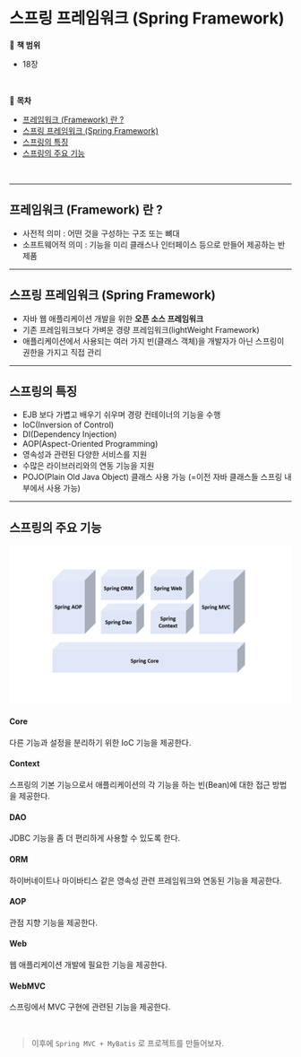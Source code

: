 # 스프링 프레임워크 (Spring Framework)

:milky_way: **책 범위**
- 18장

<br>

:milky_way: **목차**
- [프레임워크 (Framework) 란 ?](#프레임워크-framework-란)
- [스프링 프레임워크 (Spring Framework)](#스프링-프레임워크-spring-framework)
- [스프링의 특징](#스프링의-특징)
- [스프링의 주요 기능](#스프링의-주요-기능)

<br>

---

## 프레임워크 (Framework) 란 ?
- 사전적 의미 : 어떤 것을 구성하는 구조 또는 뼈대
- 소프트웨어적 의미 : 기능을 미리 클래스나 인터페이스 등으로 만들어 제공하는 반제품

---

## 스프링 프레임워크 (Spring Framework)
- 자바 웹 애플리케이션 개발을 위한 **오픈 소스 프레임워크**
- 기존 프레임워크보다 가벼운 경량 프레임워크(lightWeight Framework)
- 애플리케이션에서 사용되는 여러 가지 빈(클래스 객체)을 개발자가 아닌 스프링이 권한을 가지고 직접 관리

---

## 스프링의 특징
- EJB 보다 가볍고 배우기 쉬우며 경량 컨테이너의 기능을 수행
- IoC(Inversion of Control) 
- DI(Dependency Injection)
- AOP(Aspect-Oriented Programming)
- 영속성과 관련된 다양한 서비스를 지원
- 수많은 라이브러리와의 연동 기능을 지원
- POJO(Plain Old Java Object) 클래스 사용 가능 (=이전 자바 클래스들 스프링 내부에서 사용 가능)

---

## 스프링의 주요 기능

![spring framework](./image/spring_framework.png)

#### Core
다른 기능과 설정을 분리하기 위한 IoC 기능을 제공한다.

#### Context 
스프링의 기본 기능으로서 애플리케이션의 각 기능을 하는 빈(Bean)에 대한 접근 방법을 제공한다.

#### DAO 
JDBC 기능을 좀 더 편리하게 사용할 수 있도록 한다.

#### ORM
하이버네이트나 마이바티스 같은 영속성 관련 프레임워크와 연동된 기능을 제공한다.

#### AOP
관점 지향 기능을 제공한다.

#### Web
웹 애플리케이션 개발에 필요한 기능을 제공한다.

#### WebMVC
스프링에서 MVC 구현에 관련된 기능을 제공한다.

<br>

> 이후에 `Spring MVC + MyBatis` 로 프로젝트를 만들어보자.
